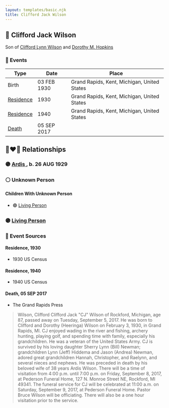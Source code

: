 ```yaml
---
layout: templates/basic.njk
title: Clifford Jack Wilson
---
```

## 🔵 Clifford Jack Wilson

Son of [Clifford Lynn Wilson](/people/4/42196820) and [Dorothy M. Hopkins](/people/8/86759136)

### 📆 Events

Type | Date | Place
------ | ------ | ------
Birth | 03 FEB 1930 | Grand Rapids, Kent, Michigan, United States
[Residence](#event-0e645732-5554-4de8-95f8-8332360700eb) | 1930 | Grand Rapids, Kent, Michigan, United States
[Residence](#event-d16d4461-39d6-47a0-a4c1-70f78e778577) | 1940 | Grand Rapids, Kent, Michigan, United States
[Death](#event-094cc492-4986-4a65-8035-a3aff66dcc04) | 05 SEP 2017 |

## 👩‍❤️‍👨 Relationships

### 🟣 [Ardis ](/people/1/16505489), b. 26 AUG 1929

### ⚪ Unknown Person

#### Children With Unknown Person
* 🟣 [Living Person](/people/8/83748092)
### 🟣 [Living Person](/people/2/25999373)

### 📰 Event Sources

#### <a id="event-0e645732-5554-4de8-95f8-8332360700eb"></a> Residence, 1930
* 1930 US Census

#### <a id="event-d16d4461-39d6-47a0-a4c1-70f78e778577"></a> Residence, 1940
* 1940 US Census

#### <a id="event-094cc492-4986-4a65-8035-a3aff66dcc04"></a> Death, 05 SEP 2017
* The Grand Rapids Press
>   
  > Wilson, Clifford Clifford Jack "CJ" Wilson of Rockford, Michigan, age 87, passed away on Tuesday, September 5, 2017. He was born to Clifford and Dorothy (Heeringa) Wilson on February 3, 1930, in Grand Rapids, MI. CJ enjoyed wading in the river and fishing, archery hunting, playing golf, and spending time with family, especially his grandchildren. He was a veteran of the United States Army. CJ is survived by his loving daughter Sherry Lynn (Bill) Newman; grandchildren Lynn (Jeff) Hiddema and Jason (Andrea) Newman, adored great grandchildren Hannah, Christopher, and Raelynn, and several nieces and nephews. He was preceded in death by his beloved wife of 38 years Ardis Wilson. There will be a time of visitation from 4:00 p.m. until 7:00 p.m. on Friday, September 8, 2017, at Pederson Funeral Home, 127 N. Monroe Street NE, Rockford, MI 49341. The funeral service for CJ will be celebrated at 11:00 a.m. on Saturday, September 9, 2017, at Pederson Funeral Home. Pastor Bruce Wilson will be officiating. There will also be a one hour visitation prior to the service.
